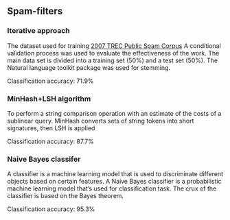 ## Spam-filters

### Iterative approach
The dataset used for training [2007 TREC Public Spam Corpus](https://plg.uwaterloo.ca/~gvcormac/treccorpus07/)
A conditional validation process was used to evaluate the effectiveness of the work. The main data set is divided into a training set (50%) and a test set (50%). The Natural language toolkit package was used for stemming.

Classification accuracy: 71.9%

### MinHash+LSH algorithm
To perform a string comparison operation with an estimate of the costs of a sublinear query. MinHash converts sets of string tokens into short signatures, then LSH is applied

Classification accuracy: 87.7%

### Naive Bayes classifer
A classifier is a machine learning model that is used to discriminate different objects based on certain features. A Naive Bayes classifier is a probabilistic machine learning model that’s used for classification task. The crux of the classifier is based on the Bayes theorem.

Classification accuracy: 95.3%
